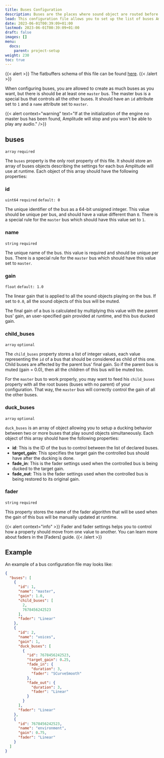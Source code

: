 ```yaml
---
title: Buses Configuration
description: Buses are the places where sound object are routed before to be processed by the mixer. This page contains details about how to configure buses for your project.
lead: This configuration file allows you to set up the list of buses Amplitude will use in the engine. For each bus, you can configure settings for auto-ducking between them.
date: 2023-06-01T00:39:09+01:00
lastmod: 2023-06-01T00:39:09+01:00
draft: false
images: []
menu:
  docs:
    parent: project-setup
weight: 230
toc: true
---
```


{{< alert >}}
The flatbuffers schema of this file can be found [here](https://github.com/SparkyStudios/AmplitudeAudioSDK/blob/main/schemas/buses_definition.fbs).
{{< /alert >}}

When configuring buses, you are allowed to create as much buses as you want, but there is should be at least one `master` bus. The master bus is a special bus that controls all the other buses. It should have an `id` attribute set to `1` and a `name` attribute set to `master`.

{{< alert context="warning" text="If at the initialization of the engine no master bus has been found, Amplitude will stop and you won't be able to play any audio." />}}

## buses

`array` `required`

The `buses` property is the only root property of this file. It should store an array of buses objects describing the settings for each bus Amplitude will use at runtime. Each object of this array should have the following properties:

### id

`uint64` `required` `default: 0`

The unique identifier of the bus as a 64-bit unsigned integer. This value should be unique per bus, and should have a value different than `0`. There
is a special rule for the `master` bus which should have this value set to `1`.

### name

`string` `required`

The unique name of the bus. this value is required and should be unique per bus. There is a special rule for the `master` bus which should have this value set to `master`.

### gain

`float` `default: 1.0`

The linear gain that is applied to all the sound objects playing on the bus. If set to `0.0`, all the sound objects of this bus will be muted.

The final gain of a bus is calculated by multiplying this value with the parent bus' gain, an user-specified gain provided at runtime, and this bus ducked gain.

### child_buses

`array` `optional`

The `child_buses` property stores a list of integer values, each value representing the `id` of a bus that should be considered as child of this one. Child buses are affected by the parent bus' final gain. So if the parent bus is muted (gain = 0.0), then all the children of this bus will be muted too.

For the `master` bus to work properly, you may want to feed his `child_buses` property with all the root buses (buses with no parent) of your configuration. That way, the `master` bus will correctly control the gain of all the other buses.

### duck_buses

`array` `optional`

`duck_buses` is an array of object allowing you to setup a ducking behavior between two or more buses that play sound objects simultaneously. Each object of this array should have the following properties:

- **id**: This is the ID of the bus to control between the list of declared buses.
- **target_gain**: This specifies the target gain the controlled bus should have after the ducking is done.
- **fade_in**: This is the fader settings used when the controlled bus is being ducked to the target gain.
- **fade_out**: This is the fader settings used when the controlled bus is being restored to its original gain.

### fader

`string` `required`

This property stores the name of the fader algorithm that will be used when the gain of this bus will be manually updated at runtime.

{{< alert context="info" >}}
Fader and fader settings helps you to control how a property should move from one value to another. You can learn more about faders in the [Faders] guide.
{{< /alert >}}

## Example

An example of a bus configuration file may looks like:

```json
{
  "buses": [
    {
      "id": 1,
      "name": "master",
      "gain": 1.0,
      "child_buses": [
        2,
        7678456242523
      ],
      "fader": "Linear"
    },
    {
      "id": 2,
      "name": "voices",
      "gain": 1,
      "duck_buses": [
        {
          "id": 7678456242523,
          "target_gain": 0.25,
          "fade_in": {
            "duration": 3,
            "fader": "SCurveSmooth"
          },
          "fade_out": {
            "duration": 3,
            "fader": "Linear"
          }
        }
      ],
      "fader": "Linear"
    },
    {
      "id": 7678456242523,
      "name": "environment",
      "gain": 0.75,
      "fader": "Linear"
    }
  ]
}
```
